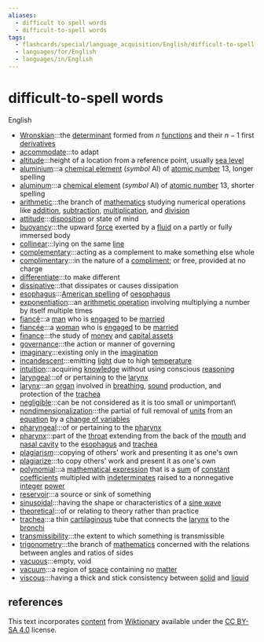 ```yaml
---
aliases:
  - difficult to spell words
  - difficult-to-spell words
tags:
  - flashcards/special/language_acquisition/English/difficult-to-spell_words
  - languages/for/English
  - languages/in/English
---
```


# difficult-to-spell words

English

- [Wronskian](https://en.wiktionary.org/wiki/Wronskian):::the [determinant](../../../general/deteriminant.md) formed from $n$ [functions](../../../general/function%20(mathematics).md) and their $n - 1$ first [derivatives](../../../general/derivative.md) <!--SR:!2024-01-01,4,284!2024-01-01,4,284-->
- [accommodate](https://en.wiktionary.org/wiki/accommodate):::to adapt <!--SR:!2024-01-01,4,284!2024-01-01,3,264-->
- [altitude](https://en.wiktionary.org/wiki/altitude):::height of a location from a reference point, usually [sea level](../../../general/sea%20level.md) <!--SR:!2024-01-01,4,284!2024-01-01,4,284-->
- [aluminium](https://en.wiktionary.org/wiki/aluminium):::a [chemical element](../../../general/chemical%20element.md) (_symbol_ Al) of [atomic number](../../../general/atomic%20number.md) 13, longer spelling <!--SR:!2024-01-07,14,290!2024-01-10,17,290-->
- [aluminum](https://en.wiktionary.org/wiki/aluminum):::a [chemical element](../../../general/chemical%20element.md) (_symbol_ Al) of [atomic number](../../../general/atomic%20number.md) 13, shorter spelling <!--SR:!2024-01-03,10,270!2024-01-05,12,270-->
- [arithmetic](https://en.wiktionary.org/wiki/arithmetic):::the branch of [mathematics](../../../general/mathematics.md) studying numerical operations like [addition](../../../general/addition.md), [subtraction](../../../general/subtraction.md), [multiplication](../../../general/multiplication.md), and [division](../../../general/division%20(mathematics).md) <!--SR:!2024-01-01,4,284!2023-12-31,3,264-->
- [attitude](https://en.wiktionary.org/wiki/attitude):::[disposition](../../../general/disposition.md) or state of mind <!--SR:!2024-01-01,4,284!2024-01-01,4,284-->
- [buoyancy](https://en.wiktionary.org/wiki/buoyancy):::the upward [force](../../../general/force.md) exerted by a [fluid](../../../general/fluid.md) on a partly or fully immersed body <!--SR:!2024-01-01,4,284!2024-01-01,4,284-->
- [collinear](https://en.wiktionary.org/wiki/collinear):::lying on the same [line](../../../general/line%20(geometry).md) <!--SR:!2024-01-01,4,284!2024-01-01,4,284-->
- [complementary](https://en.wiktionary.org/wiki/complementary):::acting as a complement to make something else whole <!--SR:!2024-01-01,4,284!2024-01-01,4,284-->
- [complimentary](https://en.wiktionary.org/wiki/complimentary):::in the nature of a [compliment](../../../general/compliment.md); or free, provided at no charge <!--SR:!2024-01-01,4,284!2024-01-01,4,284-->
- [differentiate](https://en.wiktionary.org/wiki/differentiate):::to make different <!--SR:!2024-01-01,4,284!2024-01-01,4,284-->
- [dissipative](https://en.wiktionary.org/wiki/dissipative):::that dissipates or causes dissipation <!--SR:!2024-01-01,4,284!2024-01-01,4,284-->
- [esophagus](https://en.wiktionary.org/wiki/esophagus):::[American spelling](../../../general/American%20and%20British%20English%20spelling%20differences.md) of [oesophagus](../../../general/esophagus.md) <!--SR:!2024-01-01,4,284!2023-12-31,3,264-->
- [exponentiation](https://en.wiktionary.org/wiki/exponentiation):::an [arithmetic operation](../../../general/arithmetic.md) involving multiplying a number by itself multiple times <!--SR:!2024-01-01,4,284!2024-01-01,3,264-->
- [fiancé](https://en.wiktionary.org/wiki/fiancé):::a [man](../../../general/man.md) who is [engaged](../../../general/engagement.md) to be [married](../../../general/marriage.md) <!--SR:!2024-01-01,4,284!2024-01-01,4,284-->
- [fiancée](https://en.wiktionary.org/wiki/fiancée):::a [woman](../../../general/woman.md) who is [engaged](../../../general/engagement.md) to be [married](../../../general/marriage.md) <!--SR:!2024-01-01,4,284!2024-01-01,4,284-->
- [finance](https://en.wiktionary.org/wiki/finance):::the study of [money](../../../general/money.md) and [capital assets](../../../general/capital%20asset.md) <!--SR:!2024-01-01,4,284!2024-01-01,4,284-->
- [governance](https://en.wiktionary.org/wiki/governance):::the action or manner of governing <!--SR:!2024-01-10,17,290!2024-01-10,17,290-->
- [imaginary](https://en.wiktionary.org/wiki/imaginary):::existing only in the [imagination](../../../general/imagination.md) <!--SR:!2024-01-01,4,284!2024-01-01,4,284-->
- [incandescent](https://en.wiktionary.org/wiki/incandescent):::emitting [light](../../../general/light.md) due to high [temperature](../../../general/temperature.md) <!--SR:!2024-01-01,4,284!2023-12-31,3,264-->
- [intuition](https://en.wiktionary.org/wiki/intuition):::acquiring [knowledge](../../../general/knowledge.md) without using conscious [reasoning](../../../general/reason.md) <!--SR:!2024-01-01,4,284!2024-01-01,4,284-->
- [laryngeal](https://en.wiktionary.org/wiki/laryngeal):::of or pertaining to the [larynx](../../../general/larynx.md) <!--SR:!2024-01-01,4,284!2024-01-01,4,284-->
- [larynx](https://en.wiktionary.org/wiki/larynx):::an [organ](../../../general/organ%20(anatomy).md) involved in [breathing](../../../general/breathing.md), [sound](../../../general/sound.md) production, and protection of the [trachea](../../../general/trachea.md) <!--SR:!2024-01-01,4,284!2024-01-01,4,284-->
- [negligible](https://en.wiktionary.org/wiki/negligible):::can be not considered as it is too small or unimportant\ <!--SR:!2024-01-01,4,284!2024-01-01,3,264-->
- [nondimensionalization](https://en.wiktionary.org/wiki/nondimensionalization):::the partial of full removal of [units](../../../general/unit%20of%20measurement.md) from an [equation](../../../general/equation.md) by a [change of variables](../../../general/change%20of%20variables.md) <!--SR:!2024-01-01,4,284!2024-01-01,4,284-->
- [pharyngeal](https://en.wiktionary.org/wiki/pharyngeal):::of or pertaining to the [pharynx](../../../general/pharynx.md) <!--SR:!2024-01-01,4,284!2024-01-01,4,284-->
- [pharynx](https://en.wiktionary.org/wiki/pharynx):::part of the [throat](../../../general/throat.md) extending from the back of the [mouth](../../../general/mouth.md) and [nasal cavity](../../../general/nasal%20cavity.md) to the [esophagus](../../../general/esophagus.md) and [trachea](../../../general/trachea.md) <!--SR:!2024-01-01,4,284!2023-12-31,3,264-->
- [plagiarism](https://en.wiktionary.org/wiki/plagiarism):::copying of others' work and presenting it as one's own <!--SR:!2024-01-01,4,284!2023-12-31,3,264-->
- [plagiarize](https://en.wiktionary.org/wiki/plagiarize):::to copy others' work and present it as one's own <!--SR:!2024-01-01,4,284!2024-01-01,3,264-->
- [polynomial](https://en.wiktionary.org/wiki/polynomial):::a [mathematical expression](../../../general/expression%20(mathematics).md) that is a [sum](../../../general/summation.md) of [constant](../../../general/constant%20(mathematics).md) [coefficients](../../../general/coefficient.md) multipled with [indeterminates](../../../general/indeterminate%20(variable).md) raised to a nonnegative [integer](../../../general/integer.md) [power](../../../general/exponentiation.md) <!--SR:!2024-01-01,4,284!2024-01-01,4,284-->
- [reservoir](https://en.wiktionary.org/wiki/reservoir):::a source or sink of something <!--SR:!2024-01-10,17,290!2024-01-23,25,270-->
- [sinusoidal](https://en.wiktionary.org/wiki/sinusoidal):::having the shape or characteristics of a [sine wave](../../../general/sine%20wave.md) <!--SR:!2024-01-01,4,284!2024-01-01,4,284-->
- [theoretical](https://en.wiktionary.org/wiki/theoretical):::of or relating to theory rather than practice <!--SR:!2024-01-07,14,290!2024-01-10,13,250-->
- [trachea](https://en.wiktionary.org/wiki/trachea):::a thin [cartilaginous](../../../general/cartilage.md) tube that connects the [larynx](../../../general/larynx.md) to the [bronchi](../../../general/bronchus.md) <!--SR:!2024-01-01,4,284!2024-01-01,4,284-->
- [transmissibility](https://en.wiktionary.org/wiki/transmissibility):::the extent to which something is transmissible <!--SR:!2024-01-01,4,284!2024-01-01,4,284-->
- [trigonometry](https://en.wiktionary.org/wiki/trigonometry):::the branch of [mathematics](../../../general/mathematics.md) concerned with the relations between angles and ratios of sides <!--SR:!2024-01-11,14,250!2024-01-02,5,250-->
- [vacuous](https://en.wiktionary.org/wiki/vacuous):::empty, void <!--SR:!2024-01-01,4,284!2024-01-01,4,284-->
- [vacuum](https://en.wiktionary.org/wiki/vacuum):::a region of [space](../../../general/space.md) containing no [matter](../../../general/matter.md) <!--SR:!2024-01-01,4,284!2024-01-01,4,284-->
- [viscous](https://en.wiktionary.org/wiki/viscous):::having a thick and stick consistency between [solid](../../../general/solid.md) and [liquid](../../../general/liquid.md) <!--SR:!2024-01-01,4,284!2024-01-01,4,284-->

## references

This text incorporates [content](https://en.wiktionary.org/) from [Wiktionary](../../../general/Wiktionary.md) available under the [CC BY-SA 4.0](https://creativecommons.org/licenses/by-sa/4.0/) license.
